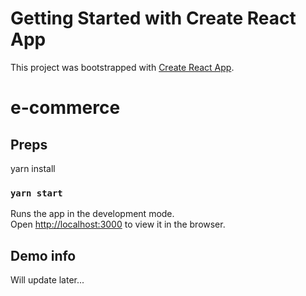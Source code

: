 # Getting Started with Create React App

This project was bootstrapped with [Create React App](https://github.com/facebook/create-react-app).

# e-commerce

## Preps

yarn install

### `yarn start`

Runs the app in the development mode.\
Open [http://localhost:3000](http://localhost:3000) to view it in the browser.

## Demo info

Will update later...
